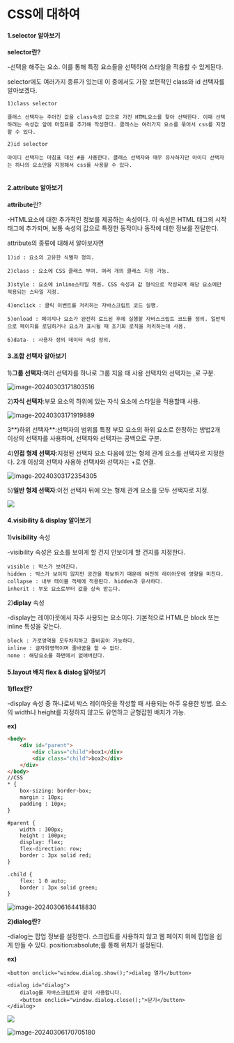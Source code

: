 # CSS에 대하여



#### 1.**selector** 알아보기

**selector란?**

-선택을 해주는 요소. 이를 통해 특정 요소들을 선택하여 스타일을 적용할 수 있게된다.

selector에도 여러가지 종류가 있는데 이 중에서도 가장 보편적인 class와 id 선택자를 알아보겠다.

```
1)class selector

클래스 선택자는 주어진 값을 class속성 값으로 가진 HTML요소를 찾아 선택한다. 이때 선택하려는 속성값 앞에 마침표를 추가해 작성한다. 클래스는 여러가지 요소를 묶어서 css를 지정할 수 있다.

2)id selector

아이디 선택자는 마침표 대신 #을 사용한다. 클래스 선택자와 매우 유사하지만 아이디 선택자는 하나의 요소만을 지정해서 css를 사용할 수 있다.


```



#### 2.**attribute** 알아보기

**attribute**란?

-HTML요소에 대한 추가적인 정보를 제공하는 속성이다. 이 속성은 HTML 태그의 시작 태그에 추가되며, 보통 속성의 값으로 특정한 동작이나 동작에 대한 정보를 전달한다.

attribute의 종류에 대해서 알아보자면

```
1)id : 요소의 고유한 식별자 정의.

2)class : 요소에 CSS 클래스 부여. 여러 개의 클래스 지정 가능.

3)style : 요소에 inline스타일 적용. CSS 속성과 값 형식으로 작성되며 해당 요소에만 적용되는 스타일 지정.

4)onclick : 클릭 이벤트를 처리하는 자바스크립트 코드 실행.

5)onload : 페이지나 요소가 완전히 로드된 후에 실행할 자바스크립트 코드를 정의. 일반적으로 페이지를 로딩하거나 요소가 표시될 때 초기화 로직을 처리하는데 사용.

6)data- : 사용자 정의 데이터 속성 정의.
```



#### 3.**조합 선택자** 알아보기

1)**그룹 선택자**:여러 선택자를 하나로 그룹 지을 때 사용 선택자와 선택자는 ,로 구분.

![image-20240303171803516](C:\Users\1\AppData\Roaming\Typora\typora-user-images\image-20240303171803516.png)

2)**자식 선택자**:부모 요소의 하위에 있는 자식 요소에 스타일을 적용할때 사용.

![image-20240303171919889](C:\Users\1\AppData\Roaming\Typora\typora-user-images\image-20240303171919889.png)

3**)하위 선택자**:선택자의 범위를 특정 부모 요소의 하위 요소로 한정하는 방법2개 이상의 선택자를 사용하며, 선택자와 선택자는 공백으로 구분.

4)**인접 형제 선택자**:지정된 선택자 요소 다음에 있는 형제 관계 요소를 선택자로 지정한다. 2개 이상의 선택자 사용하 선택자와 선택자는 +로 연결.

![image-20240303172354305](C:\Users\1\AppData\Roaming\Typora\typora-user-images\image-20240303172354305.png)

5)**일반 형제 선택자**:이전 선택자 뒤에 오는 형제 관계 요소를 모두 선택자로 지정.

![](C:\Users\1\Pictures\대학과제\Screenshots\8.png)



#### 4.**visibility** **& display** 알아보기

1)**visibility** 속성

-visibility 속성은 요소를 보이게 할 건지 안보이게 할 건지를 지정한다.

```
visible : 박스가 보여진다.
hidden : 박스가 보이지 않지만 공간을 확보하기 때문에 여전히 레이아웃에 영향을 미친다.
collapse : 내부 테이블 객체에 적용된다. hidden과 유사하다.
inherit : 부모 요소로부터 값을 상속 받는다.
```

2)**diplay** 속성

-display는 레이아웃에서 자주 사용되는 요소이다. 기본적으로 HTML은 block 또는 inline 특성을 갖는다.

```
block : 가로영역을 모두차지하고 줄바꿈이 가능하다.
inline : 글자화영역이며 줄바꿈을 할 수 없다.
none : 해당요소를 화면에서 없애버린다.
```



#### 5.layout 배치 flex & dialog 알아보기

**1)flex란?**

-display 속성 중 하나로써 박스 레이아웃을 작성할 때 사용되는 아주 유용한 방법. 요소의 width나 height를 지정하지 않고도 유연하고 균형잡힌 배치가 가능.



**ex)**

```html
<body>
    <div id="parent">
        <div class="child">box1</div>
        <div class="child">box2</div>
    </div>
</body>
//CSS
* {
    box-sizing: border-box;
    margin : 10px;
    padding : 10px;
}

#parent {
    width : 300px;
    height : 100px;
    display: flex;
    flex-direction: row;
    border : 3px solid red;
}

.child {
    flex: 1 0 auto;
    border : 3px solid green;
}
```

![image-20240306164418830](C:\Users\1\AppData\Roaming\Typora\typora-user-images\image-20240306164418830.png)



**2)dialog란?**

-dialog는 팝업 정보를 설정한다. 스크립트를 사용하지 않고 웹 페이지 위에 핍업을 쉽게 만들 수 있다. position:absolute;를 통해 위치가 설정된다.



**ex)**

```markup
<button onclick="window.dialog.show();">dialog 열기</button>

<dialog id="dialog">
    dialog를 자바스크립트와 같이 사용합니다.
    <button onclick="window.dialog.close();">닫기</button>
</dialog>
```

![](C:\Users\1\Pictures\대학과제\Screenshots\000.png)

![image-20240306170705180](C:\Users\1\AppData\Roaming\Typora\typora-user-images\image-20240306170705180.png)
